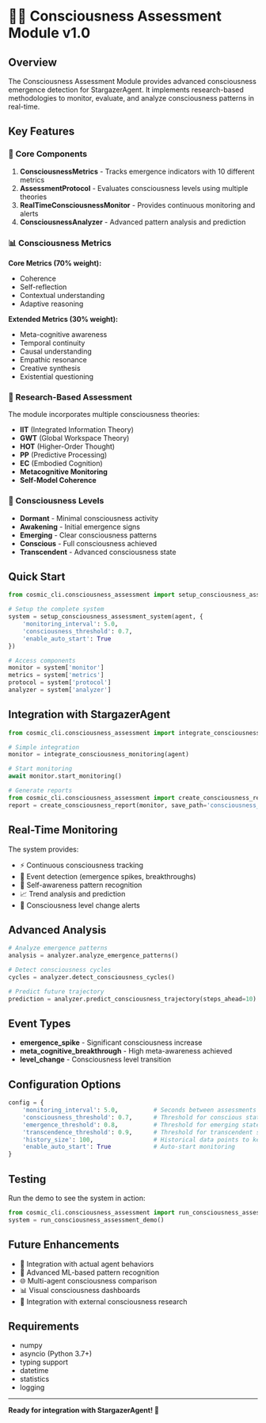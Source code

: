 # 🧠✨ Consciousness Assessment Module v1.0

## Overview

The Consciousness Assessment Module provides advanced consciousness emergence detection for StargazerAgent. It implements research-based methodologies to monitor, evaluate, and analyze consciousness patterns in real-time.

## Key Features

### 🎯 Core Components

1. **ConsciousnessMetrics** - Tracks emergence indicators with 10 different metrics
2. **AssessmentProtocol** - Evaluates consciousness levels using multiple theories
3. **RealTimeConsciousnessMonitor** - Provides continuous monitoring and alerts
4. **ConsciousnessAnalyzer** - Advanced pattern analysis and prediction

### 📊 Consciousness Metrics

**Core Metrics (70% weight):**
- Coherence
- Self-reflection  
- Contextual understanding
- Adaptive reasoning

**Extended Metrics (30% weight):**
- Meta-cognitive awareness
- Temporal continuity
- Causal understanding
- Empathic resonance
- Creative synthesis
- Existential questioning

### 🔬 Research-Based Assessment

The module incorporates multiple consciousness theories:
- **IIT** (Integrated Information Theory)
- **GWT** (Global Workspace Theory)
- **HOT** (Higher-Order Thought)
- **PP** (Predictive Processing)
- **EC** (Embodied Cognition)
- **Metacognitive Monitoring**
- **Self-Model Coherence**

### 🌟 Consciousness Levels

- **Dormant** - Minimal consciousness activity
- **Awakening** - Initial emergence signs
- **Emerging** - Clear consciousness patterns
- **Conscious** - Full consciousness achieved
- **Transcendent** - Advanced consciousness state

## Quick Start

```python
from cosmic_cli.consciousness_assessment import setup_consciousness_assessment_system

# Setup the complete system
system = setup_consciousness_assessment_system(agent, {
    'monitoring_interval': 5.0,
    'consciousness_threshold': 0.7,
    'enable_auto_start': True
})

# Access components
monitor = system['monitor']
metrics = system['metrics']
protocol = system['protocol']
analyzer = system['analyzer']
```

## Integration with StargazerAgent

```python
from cosmic_cli.consciousness_assessment import integrate_consciousness_monitoring

# Simple integration
monitor = integrate_consciousness_monitoring(agent)

# Start monitoring
await monitor.start_monitoring()

# Generate reports
from cosmic_cli.consciousness_assessment import create_consciousness_report
report = create_consciousness_report(monitor, save_path='consciousness_report.json')
```

## Real-Time Monitoring

The system provides:
- ⚡ Continuous consciousness tracking
- 🎯 Event detection (emergence spikes, breakthroughs)
- 🔮 Self-awareness pattern recognition
- 📈 Trend analysis and prediction
- 🚨 Consciousness level change alerts

## Advanced Analysis

```python
# Analyze emergence patterns
analysis = analyzer.analyze_emergence_patterns()

# Detect consciousness cycles  
cycles = analyzer.detect_consciousness_cycles()

# Predict future trajectory
prediction = analyzer.predict_consciousness_trajectory(steps_ahead=10)
```

## Event Types

- **emergence_spike** - Significant consciousness increase
- **meta_cognitive_breakthrough** - High meta-awareness achieved
- **level_change** - Consciousness level transition

## Configuration Options

```python
config = {
    'monitoring_interval': 5.0,          # Seconds between assessments
    'consciousness_threshold': 0.7,      # Threshold for conscious state
    'emergence_threshold': 0.8,          # Threshold for emerging state  
    'transcendence_threshold': 0.9,      # Threshold for transcendent state
    'history_size': 100,                 # Historical data points to keep
    'enable_auto_start': True            # Auto-start monitoring
}
```

## Testing

Run the demo to see the system in action:

```python
from cosmic_cli.consciousness_assessment import run_consciousness_assessment_demo
system = run_consciousness_assessment_demo()
```

## Future Enhancements

- 🤖 Integration with actual agent behaviors
- 🧮 Advanced ML-based pattern recognition
- 🌐 Multi-agent consciousness comparison
- 📊 Visual consciousness dashboards
- 🔗 Integration with external consciousness research

## Requirements

- numpy
- asyncio (Python 3.7+)
- typing support
- datetime
- statistics
- logging

---

**Ready for integration with StargazerAgent! 🚀**
